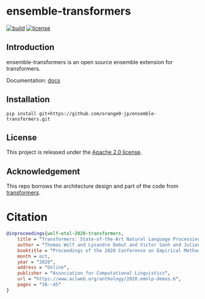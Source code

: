 # ensemble-transformers

[![build](https://github.com/orange0-jp/ensemble-transformers/actions/workflows/build.yml/badge.svg)](https://github.com/orange0-jp/ensemble-transformers/actions/workflows/build.yml)
[![license](https://img.shields.io/github/license/orange0-jp/ensemble-transformers.svg)](https://github.com/orange0-jp/ensemble-transformers/blob/main/LICENSE)

## Introduction

ensemble-transformers is an open source ensemble extension for transformers.

Documentation: [docs](docs)

## Installation

```
pip install git+https://github.com/orange0-jp/ensemble-transformers.git
```

## License

This project is released under the [Apache 2.0 license](LICENSE).

## Acknowledgement

This repo borrows the architecture design and part of the code from [transformers](https://github.com/huggingface/transformers).

# Citation

```bibtex
@inproceedings{wolf-etal-2020-transformers,
    title = "Transformers: State-of-the-Art Natural Language Processing",
    author = "Thomas Wolf and Lysandre Debut and Victor Sanh and Julien Chaumond and Clement Delangue and Anthony Moi and Pierric Cistac and Tim Rault and Rémi Louf and Morgan Funtowicz and Joe Davison and Sam Shleifer and Patrick von Platen and Clara Ma and Yacine Jernite and Julien Plu and Canwen Xu and Teven Le Scao and Sylvain Gugger and Mariama Drame and Quentin Lhoest and Alexander M. Rush",
    booktitle = "Proceedings of the 2020 Conference on Empirical Methods in Natural Language Processing: System Demonstrations",
    month = oct,
    year = "2020",
    address = "Online",
    publisher = "Association for Computational Linguistics",
    url = "https://www.aclweb.org/anthology/2020.emnlp-demos.6",
    pages = "38--45"
}
```
